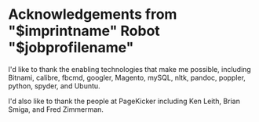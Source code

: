 
# Acknowledgements from "$imprintname" Robot "$jobprofilename"

I'd like to thank the enabling technologies that make me possible, including Bitnami, calibre, fbcmd, googler, Magento, mySQL, nltk, pandoc, poppler, python, spyder, and Ubuntu.

I'd also like to thank the people at PageKicker including Ken Leith, Brian Smiga, and Fred Zimmerman.
